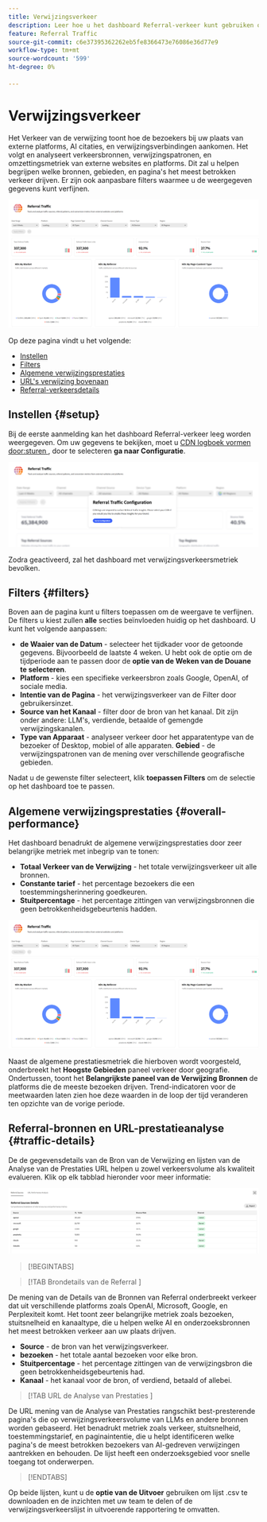 ```yaml
---
title: Verwijzingsverkeer
description: Leer hoe u het dashboard Referral-verkeer kunt gebruiken om te zien hoe bezoekers uw site bereiken via externe platforms, AI-citaties en verwijzingskoppelingen.
feature: Referral Traffic
source-git-commit: c6e37395362262eb5fe8366473e76086e36d77e9
workflow-type: tm+mt
source-wordcount: '599'
ht-degree: 0%

---
```



# Verwijzingsverkeer

Het Verkeer van de verwijzing toont hoe de bezoekers bij uw plaats van externe platforms, AI citaties, en verwijzingsverbindingen aankomen. Het volgt en analyseert verkeersbronnen, verwijzingspatronen, en omzettingsmetriek van externe websites en platforms. Dit zal u helpen begrijpen welke bronnen, gebieden, en pagina&#39;s het meest betrokken verkeer drijven. <!--Data is sourced from the CDN logs, a privacy-preserving source that does not capture personal user data.--> Er zijn ook aanpasbare filters waarmee u de weergegeven gegevens kunt verfijnen.

![ Verwijzing Pagina ](/help/dashboards/assets/referral-traffic.png)

Op deze pagina vindt u het volgende:

* [Instellen](#setup)
* [Filters](#filters)
* [Algemene verwijzingsprestaties](#overall-performance)
* [URL&#39;s verwijzing bovenaan](#top-referrals)
* [Referral-verkeersdetails](#traffic-details)

## Instellen {#setup}

Bij de eerste aanmelding kan het dashboard Referral-verkeer leeg worden weergegeven. Om uw gegevens te bekijken, moet u [ CDN logboek vormen door:sturen ](/help/dashboards/customer-configuration.md#cdn-configuration), door te selecteren **ga naar Configuratie**.

![ Opstelling van de Verwijzing ](/help/dashboards/assets/referral-setup1.png)

<!--- 1. Select your Source (either CDN logs or AEM Operational Telemetry).
2. Enter a primary contact email.
3. Click **Request activation** to enable data ingestion. Hiding this until confirmation from PM-->

Zodra geactiveerd, zal het dashboard met verwijzingsverkeersmetriek bevolken.

## Filters {#filters}

Boven aan de pagina kunt u filters toepassen om de weergave te verfijnen. De filters u kiest zullen **alle** secties beïnvloeden huidig op het dashboard. U kunt het volgende aanpassen:

* **de Waaier van de Datum** - selecteer het tijdkader voor de getoonde gegevens. Bijvoorbeeld de laatste 4 weken. U hebt ook de optie om de tijdperiode aan te passen door de **optie van de Weken van de Douane te selecteren**.
* **Platform** - kies een specifieke verkeersbron zoals Google, OpenAI, of sociale media.
* **Intentie van de Pagina** - het verwijzingsverkeer van de Filter door gebruikersinzet.
* **Source van het Kanaal** - filter door de bron van het kanaal. Dit zijn onder andere: LLM&#39;s, verdiende, betaalde of gemengde verwijzingskanalen.
* **Type van Apparaat** - analyseer verkeer door het apparatentype van de bezoeker of Desktop, mobiel of alle apparaten.
  **Gebied** - de verwijzingspatronen van de mening over verschillende geografische gebieden.

Nadat u de gewenste filter selecteert, klik **toepassen Filters** om de selectie op het dashboard toe te passen.

## Algemene verwijzingsprestaties {#overall-performance}

Het dashboard benadrukt de algemene verwijzingsprestaties door zeer belangrijke metriek met inbegrip van te tonen:

* **Totaal Verkeer van de Verwijzing** - het totale verwijzingsverkeer uit alle bronnen.
* **Constante tarief** - het percentage bezoekers die een toestemmingsherinnering goedkeuren.
* **Stuitpercentage** - het percentage zittingen van verwijzingsbronnen die geen betrokkenheidsgebeurtenis hadden.

![ Verwijzing Pagina ](/help/dashboards/assets/referral-traffic.png)

Naast de algemene prestatiesmetriek die hierboven wordt voorgesteld, onderbreekt het **Hoogste Gebieden** paneel verkeer door geografie. Ondertussen, toont het **Belangrijkste paneel van de Verwijzing Bronnen** de platforms die de meeste bezoeken drijven. Trend-indicatoren voor de meetwaarden laten zien hoe deze waarden in de loop der tijd veranderen ten opzichte van de vorige periode.

<!--## Top Referral URLs {#top-referrals}

The Top Referral URLs list surfaces your site's most visited pages from referrals.

![Top Referral URLs](/help/dashboards/assets/top-url.png)-->

## Referral-bronnen en URL-prestatieanalyse {#traffic-details}

De de gegevensdetails van de Bron van de Verwijzing en lijsten van de Analyse van de Prestaties URL helpen u zowel verkeersvolume als kwaliteit evalueren. Klik op elk tabblad hieronder voor meer informatie:

![ Details van het Verkeer van de Verwijzing ](/help/dashboards/assets/traffic-details.png)

>[!BEGINTABS]

>[!TAB  Brondetails van de Referral ]

De mening van de Details van de Bronnen van Referral onderbreekt verkeer dat uit verschillende platforms zoals OpenAI, Microsoft, Google, en Perplexiteit komt. Het toont zeer belangrijke metriek zoals bezoeken, stuitsnelheid en kanaaltype, die u helpen welke AI en onderzoeksbronnen het meest betrokken verkeer aan uw plaats drijven.

* **Source** - de bron van het verwijzingsverkeer.
* **bezoeken** - het totale aantal bezoeken voor elke bron.
* **Stuitpercentage** - het percentage zittingen van de verwijzingsbron die geen betrokkenheidsgebeurtenis had.
* **Kanaal** - het kanaal voor de bron, of verdiend, betaald of allebei.

>[!TAB  URL de Analyse van Prestaties ]

De URL mening van de Analyse van Prestaties rangschikt best-presterende pagina&#39;s die op verwijzingsverkeersvolume van LLMs en andere bronnen worden gebaseerd. Het benadrukt metriek zoals verkeer, stuitsnelheid, toestemmingstarief, en paginaintentie, die u helpt identificeren welke pagina&#39;s de meest betrokken bezoekers van AI-gedreven verwijzingen aantrekken en behouden. De lijst heeft een onderzoeksgebied voor snelle toegang tot onderwerpen.

>[!ENDTABS]

Op beide lijsten, kunt u de **optie van de Uitvoer** gebruiken om lijst .csv te downloaden en de inzichten met uw team te delen of de verwijzingsverkeerslijst in uitvoerende rapportering te omvatten.
